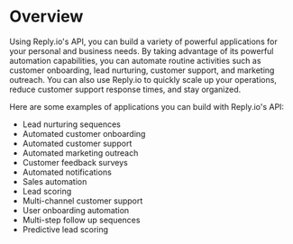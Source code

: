 # Overview

Using Reply.io's API, you can build a variety of powerful applications for your
personal and business needs. By taking advantage of its powerful automation
capabilities, you can automate routine activities such as customer onboarding,
lead nurturing, customer support, and marketing outreach. You can also use
Reply.io to quickly scale up your operations, reduce customer support response
times, and stay organized.

Here are some examples of applications you can build with Reply.io's API:

- Lead nurturing sequences
- Automated customer onboarding
- Automated customer support
- Automated marketing outreach
- Customer feedback surveys
- Automated notifications
- Sales automation
- Lead scoring
- Multi-channel customer support
- User onboarding automation
- Multi-step follow up sequences
- Predictive lead scoring
